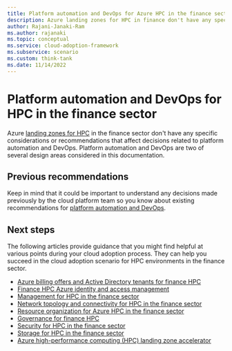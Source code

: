 ```yaml
---
title: Platform automation and DevOps for Azure HPC in the finance sector
description: Azure landing zones for HPC in finance don't have any specific considerations or recommendations that affect platform automation and DevOps decisions.
author: Rajani-Janaki-Ram
ms.author: rajanaki
ms.topic: conceptual
ms.service: cloud-adoption-framework
ms.subservice: scenario
ms.custom: think-tank
ms.date: 11/14/2022
---
```


# Platform automation and DevOps for HPC in the finance sector

 Azure [landing zones for HPC](../ready.md) in the finance sector don't have any specific considerations or recommendations that affect decisions related to platform automation and DevOps. Platform automation and DevOps are two of several design areas considered in this documentation.

## Previous recommendations

Keep in mind that it could be important to understand any decisions made previously by the cloud platform team so you know about existing recommendations for [platform automation and DevOps](../../../ready/landing-zone/design-area/platform-automation-devops.md).

## Next steps

The following articles provide guidance that you might find helpful at various points during your cloud adoption process. They can help you succeed in the cloud adoption scenario for HPC environments in the finance sector.

- [Azure billing offers and Active Directory tenants for finance HPC](./azure-billing-active-directory-tenant.md)
- [Finance HPC Azure identity and access management](./identity-access-management.md)
- [Management for HPC in the finance sector](./management.md)
- [Network topology and connectivity for HPC in the finance sector](./network-topology-connectivity.md)
- [Resource organization for Azure HPC in the finance sector](./resource-organization.md)
- [Governance for finance HPC](./security-governance-compliance.md)
- [Security for HPC in the finance sector](./security.md)
- [Storage for HPC in the finance sector](./storage.md)
- [Azure high-performance computing (HPC) landing zone accelerator](../azure-hpc-landing-zone-accelerator.md)